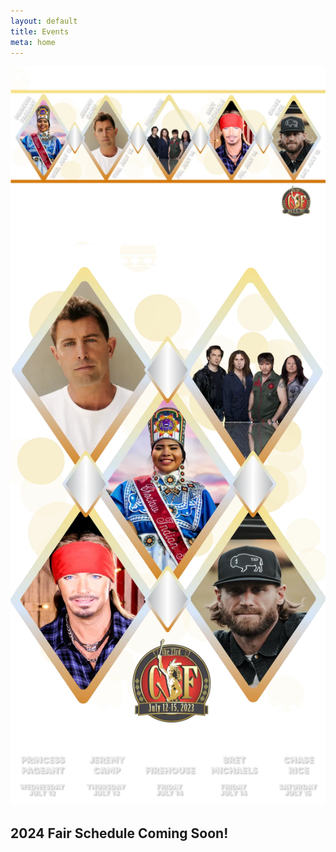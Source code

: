 ```yaml
---
layout: default
title: Events
meta: home
---
```


<section class="diamond-bg">
  <div class="container">
    <img src="../assets/img/event-banner.webp" class="img-fluid d-none d-md-block img-shadow">
    <img src="../assets/img/event-banner02.webp" class="img-fluid d-block d-md-none img-shadow">
    <style>
      [class^="bi-geo-alt-fill"]::before, [class*="bi-geo-alt-fill"]::before { vertical-align: middle!important; }
    </style>
    <h2 class="display-2 shadow-text pt-5">2024 Fair Schedule Coming Soon!</h2>
    <!--{% assign cachedNow = 'now' | date: '%Y-%m-%d' %}
    <ul class="nav nav-pills nav-fill h5" id="myTab" role="tablist">
      {% include eventTabFirst.html day="dayOne" date="2023-07-05" %}
      {% include eventTab.html day="dayTwo" date="2023-07-06" %}
      {% include eventTab.html day="dayThree" date="2023-07-07" %}
      {% include eventTab.html day="dayFour" date="2023-07-08" %}
      {% include eventTab.html day="dayFive" date="2023-07-10" %}
      {% include eventTab.html day="daySix" date="2023-07-11" %}
      {% include eventTab.html day="daySeven" date="2023-07-12" %}
      {% include eventTab.html day="dayEight" date="2023-07-13" %}
      {% include eventTab.html day="dayNine" date="2023-07-14" %}
      {% include eventTabLast.html day="dayTen" date="2023-07-15" %}
    </ul>
    <div class="btn-group my-3 h2" role="group" aria-label="Filter Divs">
      <button type="button" class="btn btn-lg btn-outline-secondary active" data-filter="all">All</button>
      <button type="button" class="btn btn-lg btn-outline-secondary" data-filter="card-culture">Culture</button>
      <button type="button" class="btn btn-lg btn-outline-secondary" data-filter="card-family">Family Fun</button>
      <button type="button" class="btn btn-lg btn-outline-secondary" data-filter="card-stickball">Stickball</button>
      <button type="button" class="btn btn-lg btn-outline-secondary" data-filter="card-pageant">Pageant</button>
      <button type="button" class="btn btn-lg btn-outline-secondary" data-filter="card-competitions">Competitions</button>
    </div>-->
    <!-- <div class="form-check form-check-inline">
      <input type="checkbox" class="form-check-input" id="card-culture">
      <label class="form-check-label" for="card-culture">Culture</label>
    </div>
    <div class="form-check form-check-inline">
      <input type="checkbox" class="form-check-input" id="card-family-fun">
      <label class="form-check-label" for="card-family-fun">Family Fun</label>
    </div>
    <div class="form-check form-check-inline">
      <input type="checkbox" class="form-check-input" id="card-stickball">
      <label class="form-check-label" for="card-stickball">Stickball</label>
    </div>
    <div class="form-check form-check-inline">
      <input type="checkbox" class="form-check-input" id="card-pageant">
      <label class="form-check-label" for="card-pageant">Pageant</label>
    </div>
    <div class="form-check form-check-inline">
      <input type="checkbox" class="form-check-input" id="card-competitions">
      <label class="form-check-label" for="card-competitions">Competitions</label>
    </div> -->
    <!--<div class="tab-content pt-3" id="myTabContent">
      <div class="tab-pane fade{% if cachedNow <= '2023-07-05' %} show active{% endif %}" id="dayOne" role="tabpanel" aria-labelledby="dayOne-tab">
        <div class="row row-cols-1 row-cols-md-2 row-cols-lg-3 row-cols-xl-4 g-4">
          {% for event in site.data.schedule.day01.events %}
          <div class="col card-{{ event.style }}">
            {% if event.style %}<div class="card card-{{ event.style }} h-100">
            {% else %}<div class="card card-default h-100">
            {% endif %}
              <div class="card-header pt-3">
                <p class="h4">{{ event.hour }}</p>
              </div>
              <div class="card-body h-100 d-flex flex-column justify-content-center">
                {% if event.style %}<a href="../{{ event.style }}/" class="text-dark" style="text-decoration: none;">
                {% else %}<a href="#" class="text-dark" style="text-decoration: none;">
                {% endif %}
                  <p class="h5">{{ event.category }}</p>
                  <p class="h4">{{ event.title }}</p>
                </a>
              </div>
              <a href="../map/" class="text-white" style="text-decoration: none;">
                <div class="card-footer pt-3">
                  <p class="h5"><i class="bi bi-geo-alt-fill"></i> {{ event.location }}</p>
                </div>
              </a>
            </div>
          </div>
          {% endfor %}
        </div>
      </div>
      <div class="tab-pane fade{% if cachedNow == '2023-07-06' %} show active{% endif %}" id="dayTwo" role="tabpanel" aria-labelledby="dayTwo-tab">
        <div class="row row-cols-1 row-cols-md-2 row-cols-lg-3 row-cols-xl-4 g-4">
          {% for event in site.data.schedule.day02.events %}
          <div class="col card-{{ event.style }}">
            {% if event.style %}<div class="card card-{{ event.style }} h-100">
            {% else %}<div class="card card-default h-100">
            {% endif %}
              <div class="card-header pt-3">
                <p class="h4">{{ event.hour }}</p>
              </div>
              <div class="card-body h-100 d-flex flex-column justify-content-center">
                {% if event.style %}<a href="../{{ event.style }}/" class="text-dark" style="text-decoration: none;">
                {% else %}<a href="#" class="text-dark" style="text-decoration: none;">
                {% endif %}
                  <p class="h5">{{ event.category }}</p>
                  <p class="h4">{{ event.title }}</p>
                </a>
              </div>
              <a href="../map/" class="text-white" style="text-decoration: none;">
                <div class="card-footer pt-3">
                  <p class="h5"><i class="bi bi-geo-alt-fill"></i> {{ event.location }}</p>
                </div>
              </a>
            </div>
          </div>
          {% endfor %}
        </div>
      </div>
      <div class="tab-pane fade{% if cachedNow == '2023-07-07' %} show active{% endif %}" id="dayThree" role="tabpanel" aria-labelledby="dayThree-tab">
        <div class="row row-cols-1 row-cols-md-2 row-cols-lg-3 row-cols-xl-4 g-4">
          {% for event in site.data.schedule.day03.events %}
          <div class="col card-{{ event.style }}">
            {% if event.style %}<div class="card card-{{ event.style }} h-100">
            {% else %}<div class="card card-default h-100">
            {% endif %}
              <div class="card-header pt-3">
                <p class="h4">{{ event.hour }}</p>
              </div>
              <div class="card-body h-100 d-flex flex-column justify-content-center">
                {% if event.style %}<a href="../{{ event.style }}/" class="text-dark" style="text-decoration: none;">
                {% else %}<a href="#" class="text-dark" style="text-decoration: none;">
                {% endif %}
                  <p class="h5">{{ event.category }}</p>
                  <p class="h4">{{ event.title }}</p>
                </a>
              </div>
              <a href="../map/" class="text-white" style="text-decoration: none;">
                <div class="card-footer pt-3">
                  <p class="h5"><i class="bi bi-geo-alt-fill"></i> {{ event.location }}</p>
                </div>
              </a>
            </div>
          </div>
          {% endfor %}
        </div>
      </div>
      <div class="tab-pane fade{% if cachedNow == '2023-07-08' %} show active{% endif %}" id="dayFour" role="tabpanel" aria-labelledby="dayFour-tab">
        <div class="row row-cols-1 row-cols-md-2 row-cols-lg-3 row-cols-xl-4 g-4">
          {% for event in site.data.schedule.day04.events %}
          <div class="col card-{{ event.style }}">
            {% if event.style %}<div class="card card-{{ event.style }} h-100">
            {% else %}<div class="card card-default h-100">
            {% endif %}
              <div class="card-header pt-3">
                <p class="h4">{{ event.hour }}</p>
              </div>
              <div class="card-body h-100 d-flex flex-column justify-content-center">
                {% if event.style %}<a href="../{{ event.style }}/" class="text-dark" style="text-decoration: none;">
                {% else %}<a href="#" class="text-dark" style="text-decoration: none;">
                {% endif %}
                  <p class="h5">{{ event.category }}</p>
                  <p class="h4">{{ event.title }}</p>
                </a>
              </div>
              <a href="../map/" class="text-white" style="text-decoration: none;">
                <div class="card-footer pt-3">
                  <p class="h5"><i class="bi bi-geo-alt-fill"></i> {{ event.location }}</p>
                </div>
              </a>
            </div>
          </div>
          {% endfor %}
        </div>
      </div>
      <div class="tab-pane fade{% if cachedNow == '2023-07-09' or cachedNow == '2023-07-10' %} show active{% endif %}" id="dayFive" role="tabpanel" aria-labelledby="dayFive-tab">
        <div class="row row-cols-1 row-cols-md-2 row-cols-lg-3 row-cols-xl-4 g-4">
          {% for event in site.data.schedule.day05.events %}
          <div class="col card-{{ event.style }}">
            {% if event.style %}<div class="card card-{{ event.style }} h-100">
            {% else %}<div class="card card-default h-100">
            {% endif %}
              <div class="card-header pt-3">
                <p class="h4">{{ event.hour }}</p>
              </div>
              <div class="card-body h-100 d-flex flex-column justify-content-center">
                {% if event.style %}<a href="../{{ event.style }}/" class="text-dark" style="text-decoration: none;">
                {% else %}<a href="#" class="text-dark" style="text-decoration: none;">
                {% endif %}
                  <p class="h5">{{ event.category }}</p>
                  <p class="h4">{{ event.title }}</p>
                </a>
              </div>
              <a href="../map/" class="text-white" style="text-decoration: none;">
                <div class="card-footer pt-3">
                  <p class="h5"><i class="bi bi-geo-alt-fill"></i> {{ event.location }}</p>
                </div>
              </a>
            </div>
          </div>
          {% endfor %}
        </div>
      </div>
      <div class="tab-pane fade{% if cachedNow == '2023-07-11' %} show active{% endif %}" id="daySix" role="tabpanel" aria-labelledby="daySix-tab">
        <div class="row row-cols-1 row-cols-md-2 row-cols-lg-3 row-cols-xl-4 g-4">
          {% for event in site.data.schedule.day06.events %}
          <div class="col card-{{ event.style }}">
            {% if event.style %}<div class="card card-{{ event.style }} h-100">
            {% else %}<div class="card card-default h-100">
            {% endif %}
              <div class="card-header pt-3">
                <p class="h4">{{ event.hour }}</p>
              </div>
              <div class="card-body h-100 d-flex flex-column justify-content-center">
                {% if event.style %}<a href="../{{ event.style }}/" class="text-dark" style="text-decoration: none;">
                {% else %}<a href="#" class="text-dark" style="text-decoration: none;">
                {% endif %}
                  <p class="h5">{{ event.category }}</p>
                  <p class="h4">{{ event.title }}</p>
                </a>
              </div>
              <a href="../map/" class="text-white" style="text-decoration: none;">
                <div class="card-footer pt-3">
                  <p class="h5"><i class="bi bi-geo-alt-fill"></i> {{ event.location }}</p>
                </div>
              </a>
            </div>
          </div>
          {% endfor %}
        </div>
      </div>
      <div class="tab-pane fade{% if cachedNow == '2023-07-12' %} show active{% endif %}" id="daySeven" role="tabpanel" aria-labelledby="daySeven-tab">
        <div class="row row-cols-1 row-cols-md-2 row-cols-lg-3 row-cols-xl-4 g-4">
          {% for event in site.data.schedule.day07.events %}
          <div class="col card-{{ event.style }}">
            {% if event.style %}<div class="card card-{{ event.style }} h-100">
            {% else %}<div class="card card-default h-100">
            {% endif %}
              <div class="card-header pt-3">
                <p class="h4">{{ event.hour }}</p>
              </div>
              <div class="card-body h-100 d-flex flex-column justify-content-center">
                {% if event.style %}<a href="../{{ event.style }}/" class="text-dark" style="text-decoration: none;">
                {% else %}<a href="#" class="text-dark" style="text-decoration: none;">
                {% endif %}
                  <p class="h5">{{ event.category }}</p>
                  <p class="h4">{{ event.title }}</p>
                </a>
              </div>
              <a href="../map/" class="text-white" style="text-decoration: none;">
                <div class="card-footer pt-3">
                  <p class="h5"><i class="bi bi-geo-alt-fill"></i> {{ event.location }}</p>
                </div>
              </a>
            </div>
          </div>
          {% endfor %}
        </div>
      </div>
      <div class="tab-pane fade{% if cachedNow == '2023-07-13' %} show active{% endif %}" id="dayEight" role="tabpanel" aria-labelledby="dayEight-tab">
        <div class="row row-cols-1 row-cols-md-2 row-cols-lg-3 row-cols-xl-4 g-4">
          {% for event in site.data.schedule.day08.events %}
          <div class="col card-{{ event.style }}">
            {% if event.style %}<div class="card card-{{ event.style }} h-100">
            {% else %}<div class="card card-default h-100">
            {% endif %}
              <div class="card-header pt-3">
                <p class="h4">{{ event.hour }}</p>
              </div>
              <div class="card-body h-100 d-flex flex-column justify-content-center">
                {% if event.style %}<a href="../{{ event.style }}/" class="text-dark" style="text-decoration: none;">
                {% else %}<a href="#" class="text-dark" style="text-decoration: none;">
                {% endif %}
                  <p class="h5">{{ event.category }}</p>
                  <p class="h4">{{ event.title }}</p>
                </a>
              </div>
              <a href="../map/" class="text-white" style="text-decoration: none;">
                <div class="card-footer pt-3">
                  <p class="h5"><i class="bi bi-geo-alt-fill"></i> {{ event.location }}</p>
                </div>
              </a>
            </div>
          </div>
          {% endfor %}
        </div>
      </div>
      <div class="tab-pane fade{% if cachedNow == '2023-07-14' %} show active{% endif %}" id="dayNine" role="tabpanel" aria-labelledby="dayNine-tab">
        <div class="row row-cols-1 row-cols-md-2 row-cols-lg-3 row-cols-xl-4 g-4">
          {% for event in site.data.schedule.day09.events %}
          <div class="col card-{{ event.style }}">
            {% if event.style %}<div class="card card-{{ event.style }} h-100">
            {% else %}<div class="card card-default h-100">
            {% endif %}
              <div class="card-header pt-3">
                <p class="h4">{{ event.hour }}</p>
              </div>
              <div class="card-body h-100 d-flex flex-column justify-content-center">
                {% if event.style %}<a href="../{{ event.style }}/" class="text-dark" style="text-decoration: none;">
                {% else %}<a href="#" class="text-dark" style="text-decoration: none;">
                {% endif %}
                  <p class="h5">{{ event.category }}</p>
                  <p class="h4">{{ event.title }}</p>
                </a>
              </div>
              <a href="../map/" class="text-white" style="text-decoration: none;">
                <div class="card-footer pt-3">
                  <p class="h5"><i class="bi bi-geo-alt-fill"></i> {{ event.location }}</p>
                </div>
              </a>
            </div>
          </div>
          {% endfor %}
        </div>
      </div>
      <div class="tab-pane fade{% if cachedNow >= '2023-07-15' %} show active{% endif %}" id="dayTen" role="tabpanel" aria-labelledby="dayTen-tab">
        <div class="row row-cols-1 row-cols-md-2 row-cols-lg-3 row-cols-xl-4 g-4">
          {% for event in site.data.schedule.day10.events %}
          <div class="col card-{{ event.style }}">
            {% if event.style %}<div class="card card-{{ event.style }} h-100">
            {% else %}<div class="card card-default h-100">
            {% endif %}
              <div class="card-header pt-3">
                <p class="h4">{{ event.hour }}</p>
              </div>
              <div class="card-body h-100 d-flex flex-column justify-content-center">
                {% if event.style %}<a href="../{{ event.style }}/" class="text-dark" style="text-decoration: none;">
                {% else %}<a href="#" class="text-dark" style="text-decoration: none;">
                {% endif %}
                  <p class="h5">{{ event.category }}</p>
                  <p class="h4">{{ event.title }}</p>
                </a>
              </div>
              <a href="../map/" class="text-white" style="text-decoration: none;">
                <div class="card-footer pt-3">
                  <p class="h5"><i class="bi bi-geo-alt-fill"></i> {{ event.location }}</p>
                </div>
              </a>
            </div>
          </div>
          {% endfor %}
        </div>
      </div>
    </div>-->
  </div>
</section>

<script>
  var triggerTabList = [].slice.call(document.querySelectorAll('#myTab a'))
  triggerTabList.forEach(function (triggerEl) {
    var tabTrigger = new bootstrap.Tab(triggerEl)

    triggerEl.addEventListener('click', function (event) {
      event.preventDefault()
      tabTrigger.show()
    })
  })
</script>
<script src="/assets/js/filterDivs.js"></script>

